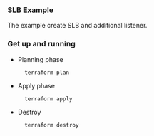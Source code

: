 ### SLB Example

The example create SLB and additional listener. 

### Get up and running

* Planning phase

		terraform plan 
    		

* Apply phase

		terraform apply 
		   

* Destroy 

		terraform destroy
